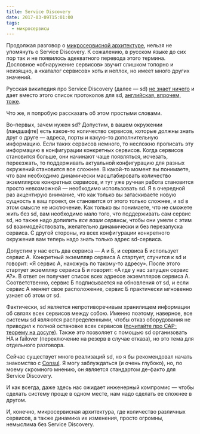 ```yaml
---
title: Service Discovery
date: 2017-03-09T15:01:00
tags:
  - микросервисы
---
```


Продолжая разговор о [микросервисной архитектуре](/blog/2017/01/25/microservices/), нельзя не упомянуть о Service
Discovery. К сожалению, в русском языке до сих пор так и не появилось адекватного перевода этого термина. Дословное
«обнаружение сервисов» звучит слишком топорно и неизящно, а «каталог сервисов» хоть и неплох, но имеет много других
значений.

Русская википедия про Service Discovery (далее — sd) [не знает ничего](https://ru.wikipedia.org/wiki/%D0%9E%D0%B1%D0%BD%D0%B0%D1%80%D1%83%D0%B6%D0%B5%D0%BD%D0%B8%D0%B5_%D1%81%D0%B5%D1%80%D0%B2%D0%B8%D1%81%D0%BE%D0%B2) и дает вместо этого список протоколов для sd, [английская, впрочем, тоже](https://en.wikipedia.org/wiki/Service_discovery).

<!--more-->

Что же, я попробую рассказать об этом простыми словами.

Во-первых, зачем нужен sd? Допустим, в вашем окружении (ландшафте) есть какое-то количество сервисов, которые должны
знать друг о друге — адреса, порты и какую-то дополнительную информацию. Если таких сервисов немного, то несложно
прописать эту информацию в конфигурации конкретных сервисов. Когда сервисов становится больше, они начинают чаще
появляться, исчезать, переезжать, то поддерживать актуальной конфигурацию для разных окружений становится все сложнее. В
какой-то момент вы понимаете, что вам необходимо динамически масштабировать количество экземпляров конкретных сервисов,
и тут уже ручная работа становится просто невозможной — необходимо использовать sd. Я в очередной раз акцентирую
внимание, что как только вы затаскиваете новую сущность в ваш проект, он становится от этого только сложнее, и sd в этом
смысле не исключение. Как только вы понимаете, что не сможете жить без sd, вам необходимо мало того, что поддерживать
сам сервис sd, но также надо допилить *все ваши сервисы*, чтобы они умели с этим sd взаимодействовать, желательно
динамически и без перезапуска сервиса. С другой стороны, из всех конфигурации конкретного окружения вам теперь надо знать
только адрес sd-сервиса.

Допустим у нас есть два сервиса — А и Б, и сервиса Б использует сервис А. Конкретный экземпляр сервиса А стартует,
стучится к sd и говорит: «Я сервис А, нахожусь по такому-то адресу». После этого стартует экземпляр сервиса Б и говорит:
«А где у нас запущен сервис А?». В ответ он получает список всех адресов экземпляров сервиса А. Соответственно, сервис Б
подписывается на обновления от sd, и если сервис А меняет свое расположение, сервис Б практически мгновенно узнает об
этом от sd.

Фактически, sd является непротиворечивым хранилищем информации об связях всех сервисов между собою. Именно поэтому,
наверное, все системы sd являются распределенными, чтобы отказ оборудования не приводил к полной остановке всех
сервисов ([почитайте про CAP-теорему на досуге](/blog/2013/08/03/partitioning/)). Также это позволяет с помощью sd
организовать HA и failover (переключение на резерв в случае отказа), но это тема для отдельного разговора.

Сейчас существует много реализаций sd, но я бы рекомендовал начать знакомство с [Consul](https://www.consul.io/). Я могу
заблуждаться (и очень глубоко), но, по моему скромного мнению, он является стандартом де-факто для Service Discovery.

И как всегда, даже здесь нас ожидает инженерный компромис — чтобы сделать систему проще в одном месте, нам надо сделать
ее сложнее в другом.

И, конечно, микросервисная архитектура, где количество различных сервисов, а также динамика их изменения, просто
огромны, немыслима без Service Discovery.

